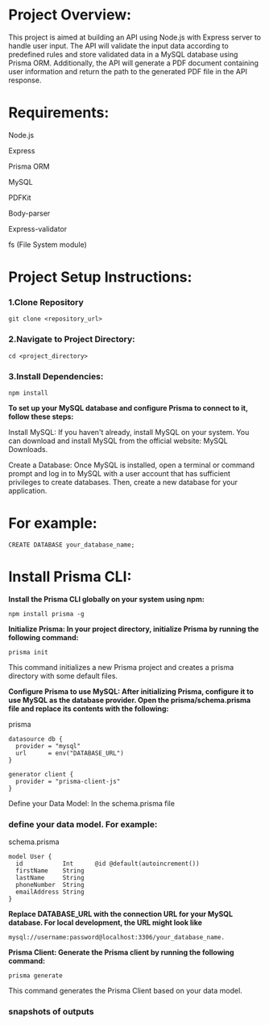# Project Overview:

This project is aimed at building an API using Node.js with Express server to handle user input. The API will validate the input data according to predefined rules and store validated data in a MySQL database using Prisma ORM. Additionally, the API will generate a PDF document containing user information and return the path to the generated PDF file in the API response.

# Requirements:

Node.js

Express

Prisma ORM

MySQL

PDFKit

Body-parser

Express-validator

fs (File System module)


# Project Setup Instructions:
### 1.Clone Repository
```
git clone <repository_url>

```
### 2.Navigate to Project Directory:

`cd <project_directory>`

### 3.Install Dependencies:

`npm install`


**To set up your MySQL database and configure Prisma to connect to it, follow these steps:**

Install MySQL: If you haven't already, install MySQL on your system. You can download and install MySQL from the official website: MySQL Downloads.

Create a Database: Once MySQL is installed, open a terminal or command prompt and log in to MySQL with a user account that has sufficient privileges to create databases. Then, create a new database for your application.
# For example:
`CREATE DATABASE your_database_name;`

# Install Prisma CLI: 

**Install the Prisma CLI globally on your system using npm:**

`npm install prisma -g`

**Initialize Prisma: In your project directory, initialize Prisma by running the following command:**

`prisma init`

This command initializes a new Prisma project and creates a prisma directory with some default files.

**Configure Prisma to use MySQL: After initializing Prisma, configure it to use MySQL as the database provider. Open the prisma/schema.prisma file and replace its contents with the following:**

prisma

```
datasource db {
  provider = "mysql"
  url      = env("DATABASE_URL")
}

generator client {
  provider = "prisma-client-js"
}
```

Define your Data Model: In the schema.prisma file
### define your data model. For example:
schema.prisma

```
model User {
  id           Int      @id @default(autoincrement())
  firstName    String
  lastName     String
  phoneNumber  String
  emailAddress String
}
```


**Replace DATABASE_URL with the connection URL for your MySQL database. For local development, the URL might look like**

`mysql://username:password@localhost:3306/your_database_name.`


**Prisma Client: 
Generate the Prisma client by running the following command:**

`prisma generate`

This command generates the Prisma Client based on your data model.

### snapshots of outputs


